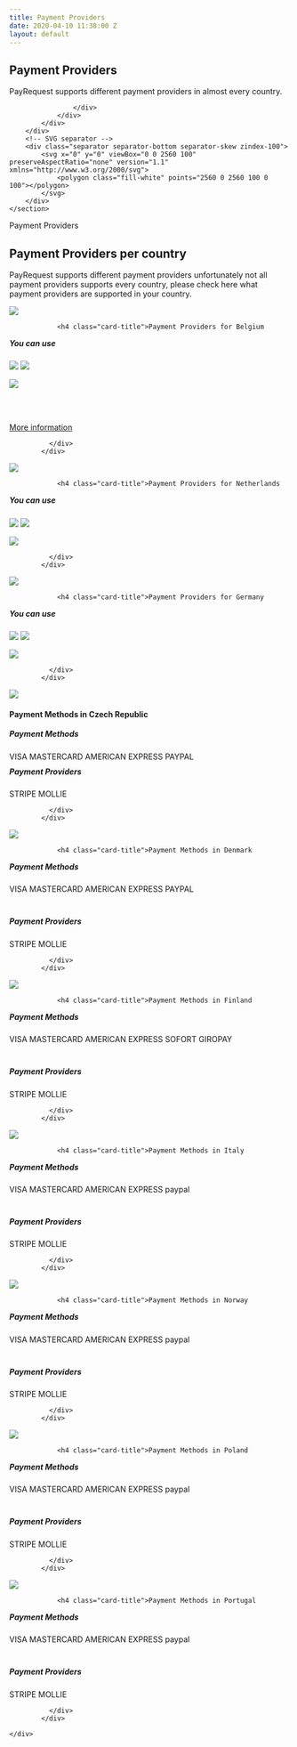 ```yaml
---
title: Payment Providers
date: 2020-04-10 11:38:00 Z
layout: default
---
```


<div class="position-relative">
	<!-- Hero for FREE version -->
	<section class="section section-lg section-shaped">
		<!-- Background circles -->
		<div class="shape shape-style-self shape-primary">
			<span class="span-150"></span>
			<span class="span-50"></span>
			<span class="span-50"></span>
			<span class="span-75"></span>
			<span class="span-100"></span>
			<span class="span-75"></span>
			<span class="span-50"></span>
			<span class="span-100"></span>
			<span class="span-50"></span>
			<span class="span-100"></span>
		</div>
		<div class="container shape-container d-flex align-items-center">
			<div class="col px-0">
				<div class="row align-items-center justify-content-center">
					<div class="col-lg-6 text-center">
						<div class="icon icon-shape bg-gradient-white shadow rounded-circle mb-3"><i class="fa fa-globe-europe text-info" aria-hidden="true"></i></div>
						<h1 class="text-white">Payment Providers</h1>
						<p class="lead text-white">PayRequest supports different payment providers in almost every country.</p>
					
					
					</div>
				</div>
			</div>
		</div>
		<!-- SVG separator -->
		<div class="separator separator-bottom separator-skew zindex-100">
			<svg x="0" y="0" viewBox="0 0 2560 100" preserveAspectRatio="none" version="1.1" xmlns="http://www.w3.org/2000/svg">
				<polygon class="fill-white" points="2560 0 2560 100 0 100"></polygon>
			</svg>
		</div>
	</section>
</div>

<section class="section section-lg">
	<div class="container">
		
    
  <div class="row">
<div class="col-md-8 mr-auto ml-auto text-center">
<span class="badge badge-info badge-pill mb-3">Payment Providers</span>
<h2 class="title mb-3">Payment Providers per country</h2>
<p class="lead mb-5">PayRequest supports different payment providers unfortunately not all payment providers supports every country, please check here what payment providers are supported in your country.
</p>
</div>
</div>


<div class="row">
<div class="col-lg-4 d-flex align-items-stretch">

<div class="card card-profile" data-image="img-rounded">
              <div class="card-avatar">
                <a href="javascript:;">
                  <img class="img" src="https://payspacelv.com/wp-content/uploads/2018/09/belgium.svg">
                </a>
              </div>
              <div class="card-body ">
                
                <h4 class="card-title">Payment Providers for Belgium
</h4>















<h5 style="margin-top: 10px;"> You can use </h5>

<img src="https://pbs.twimg.com/profile_images/1181112639101001728/NBqdcmm7_400x400.png" class="img-fluid rounded-circle shadow" style="
    max-width: 50px;
">
<img src="https://pbs.twimg.com/profile_images/778378996580888577/MFKh-pNn_400x400.jpg" class="img-fluid rounded-circle shadow" style="
    max-width: 50px;
">

<img src="https://pbs.twimg.com/profile_images/1145724063106519040/b1L98qh9_400x400.jpg" class="img-fluid rounded-circle shadow" style="
    max-width: 50px;
">

<br><br>



<a href="/integrations/mollie" class="btn btn-md btn-github btn-icon mb-3 mb-sm-0" style="
">
							<span class="btn-inner--icon" style="
"><i class="fal fa-info-circle" aria-hidden="true"></i></span>
							<span class="btn-inner--text">More information</span>
						</a>

                
              </div>
            </div>

</div><div class="col-lg-4 d-flex align-items-stretch">

<div class="card card-profile" data-image="img-rounded">
              <div class="card-avatar">
                <a href="javascript:;">
                  <img class="img" src="https://payspacelv.com/wp-content/uploads/2018/09/netherlands.svg">
                </a>
              </div>
              <div class="card-body ">
                
                <h4 class="card-title">Payment Providers for Netherlands
</h4>















<h5 style="margin-top: 10px;"> You can use </h5>

<img src="https://pbs.twimg.com/profile_images/1181112639101001728/NBqdcmm7_400x400.png" class="img-fluid rounded-circle shadow" style="
    max-width: 50px;
">
<img src="https://pbs.twimg.com/profile_images/778378996580888577/MFKh-pNn_400x400.jpg" class="img-fluid rounded-circle shadow" style="
    max-width: 50px;
">

<img src="https://pbs.twimg.com/profile_images/1145724063106519040/b1L98qh9_400x400.jpg" class="img-fluid rounded-circle shadow" style="
    max-width: 50px;
">

<p></p>
                
              </div>
            </div>

</div>

<div class="col-lg-4 d-flex align-items-stretch">

<div class="card card-profile" data-image="img-rounded">
              <div class="card-avatar">
                <a href="javascript:;">
                  <img class="img" src="https://payspacelv.com/wp-content/uploads/2018/09/germany.svg">
                </a>
              </div>
              <div class="card-body ">
                
                <h4 class="card-title">Payment Providers for Germany
</h4>















<h5 style="margin-top: 10px;"> You can use </h5>

<img src="https://pbs.twimg.com/profile_images/1181112639101001728/NBqdcmm7_400x400.png" class="img-fluid rounded-circle shadow" style="
    max-width: 50px;
">
<img src="https://pbs.twimg.com/profile_images/778378996580888577/MFKh-pNn_400x400.jpg" class="img-fluid rounded-circle shadow" style="
    max-width: 50px;
">

<img src="https://pbs.twimg.com/profile_images/1145724063106519040/b1L98qh9_400x400.jpg" class="img-fluid rounded-circle shadow" style="
    max-width: 50px;
">

<p></p>
                
              </div>
            </div>

</div>


<div class="col-lg-4 d-flex align-items-stretch">
<div class="card card-profile" data-image="img-rounded">
              <div class="card-avatar">
                <a href="javascript:;">
                  <img class="img" src="https://payspacelv.com/wp-content/uploads/2018/09/czech-republic.svg">
                </a>
              </div>
              <div class="card-body ">               
                <h4 class="card-title">Payment Methods in Czech Republic
</h4>

<h5 style="margin-top: 10px;"> Payment Methods </h5>
<span class="badge badge-pill badge-md badge-success">VISA</span>
<span class="badge badge-pill badge-md badge-success">MASTERCARD</span>
<span class="badge badge-pill badge-md badge-success">AMERICAN EXPRESS</span>
<span class="badge badge-pill badge-md badge-success">PAYPAL</span>
<br>
<h5 style="margin-top: 10px;"> Payment Providers </h5>
<span class="badge badge-pill badge-md badge-info">STRIPE</span>
<span class="badge badge-pill badge-md badge-info">MOLLIE</span>
<p></p>
                
              </div>
            </div>

</div>



<div class="col-lg-4 d-flex align-items-stretch">

<div class="card card-profile" data-image="img-rounded">
              <div class="card-avatar">
                <a href="javascript:;">
                  <img class="img" src="https://payspacelv.com/wp-content/uploads/2018/09/denmark.svg">
                </a>
              </div>
              <div class="card-body ">
                
                <h4 class="card-title">Payment Methods in Denmark
</h4>



<h5 style="margin-top: 10px;"> Payment Methods </h5>

<span class="badge badge-pill badge-md badge-success">VISA</span>
<span class="badge badge-pill badge-md badge-success">MASTERCARD</span>
<span class="badge badge-pill badge-md badge-success">AMERICAN EXPRESS</span>
<span class="badge badge-pill badge-md badge-success">PAYPAL</span>



<br>

<h5 style="margin-top: 10px;"> Payment Providers </h5>
<span class="badge badge-pill badge-md badge-info">STRIPE</span>
<span class="badge badge-pill badge-md badge-info">MOLLIE</span>
<p></p>
                
              </div>
            </div>

</div>



<div class="col-lg-4 d-flex align-items-stretch">

<div class="card card-profile" data-image="img-rounded">
              <div class="card-avatar">
                <a href="javascript:;">
                  <img class="img" src="https://payspacelv.com/wp-content/uploads/2018/09/finland.svg">
                </a>
              </div>
              <div class="card-body ">
                
                <h4 class="card-title">Payment Methods in Finland

</h4>



<h5 style="margin-top: 10px;"> Payment Methods </h5>

<span class="badge badge-pill badge-md badge-success">VISA</span>
<span class="badge badge-pill badge-md badge-success">MASTERCARD</span>
<span class="badge badge-pill badge-md badge-success">AMERICAN EXPRESS</span>
<span class="badge badge-pill badge-md badge-success">SOFORT</span>
<span class="badge badge-pill badge-md badge-success">GIROPAY</span>



<br>

<h5 style="margin-top: 10px;"> Payment Providers </h5>
<span class="badge badge-pill badge-md badge-info">STRIPE</span>
<span class="badge badge-pill badge-md badge-info">MOLLIE</span>
<p></p>
                
              </div>
            </div>

</div>

<div class="col-lg-4 d-flex align-items-stretch">
<div class="card card-profile" data-image="img-rounded">
              <div class="card-avatar">
                <a href="javascript:;">
                  <img class="img" src="https://payspacelv.com/wp-content/uploads/2018/09/italy.svg">
                </a>
              </div>
              <div class="card-body ">
                
                <h4 class="card-title">Payment Methods in Italy

</h4>



<h5 style="margin-top: 10px;"> Payment Methods </h5>

<span class="badge badge-pill badge-md badge-success">VISA</span>
<span class="badge badge-pill badge-md badge-success">MASTERCARD</span>
<span class="badge badge-pill badge-md badge-success">AMERICAN EXPRESS</span>
<span class="badge badge-pill badge-md badge-success">paypal</span>



<br>

<h5 style="margin-top: 10px;"> Payment Providers </h5>
<span class="badge badge-pill badge-md badge-info">STRIPE</span>
<span class="badge badge-pill badge-md badge-info">MOLLIE</span>
<p></p>
                
              </div>
            </div>
</div>


<div class="col-lg-4 d-flex align-items-stretch">
<div class="card card-profile" data-image="img-rounded">
              <div class="card-avatar">
                <a href="javascript:;">
                  <img class="img" src="https://payspacelv.com/wp-content/uploads/2018/09/norway.svg">
                </a>
              </div>
              <div class="card-body ">
                
                <h4 class="card-title">Payment Methods in Norway

</h4>



<h5 style="margin-top: 10px;"> Payment Methods </h5>

<span class="badge badge-pill badge-md badge-success">VISA</span>
<span class="badge badge-pill badge-md badge-success">MASTERCARD</span>
<span class="badge badge-pill badge-md badge-success">AMERICAN EXPRESS</span>
<span class="badge badge-pill badge-md badge-success">paypal</span>



<br>

<h5 style="margin-top: 10px;"> Payment Providers </h5>
<span class="badge badge-pill badge-md badge-info">STRIPE</span>
<span class="badge badge-pill badge-md badge-info">MOLLIE</span>
<p></p>
                
              </div>
            </div>
</div>



<div class="col-lg-4 d-flex align-items-stretch">
<div class="card card-profile" data-image="img-rounded">
              <div class="card-avatar">
                <a href="javascript:;">
                  <img class="img" src="https://payspacelv.com/wp-content/uploads/2018/09/poland.svg">
                </a>
              </div>
              <div class="card-body ">
                
                <h4 class="card-title">Payment Methods in Poland

</h4>



<h5 style="margin-top: 10px;"> Payment Methods </h5>

<span class="badge badge-pill badge-md badge-success">VISA</span>
<span class="badge badge-pill badge-md badge-success">MASTERCARD</span>
<span class="badge badge-pill badge-md badge-success">AMERICAN EXPRESS</span>
<span class="badge badge-pill badge-md badge-success">paypal</span>



<br>

<h5 style="margin-top: 10px;"> Payment Providers </h5>
<span class="badge badge-pill badge-md badge-info">STRIPE</span>
<span class="badge badge-pill badge-md badge-info">MOLLIE</span>
<p></p>
                
              </div>
            </div>
</div>



<div class="col-lg-4 d-flex align-items-stretch">
<div class="card card-profile" data-image="img-rounded">
              <div class="card-avatar">
                <a href="javascript:;">
                  <img class="img" src="https://payspacelv.com/wp-content/uploads/2018/09/portugal.svg">
                </a>
              </div>
              <div class="card-body ">
                
                <h4 class="card-title">Payment Methods in Portugal

</h4>



<h5 style="margin-top: 10px;"> Payment Methods </h5>

<span class="badge badge-pill badge-md badge-success">VISA</span>
<span class="badge badge-pill badge-md badge-success">MASTERCARD</span>
<span class="badge badge-pill badge-md badge-success">AMERICAN EXPRESS</span>
<span class="badge badge-pill badge-md badge-success">paypal</span>



<br>

<h5 style="margin-top: 10px;"> Payment Providers </h5>
<span class="badge badge-pill badge-md badge-info">STRIPE</span>
<span class="badge badge-pill badge-md badge-info">MOLLIE</span>
<p></p>
                
              </div>
            </div>
</div>



</div>  
    
    
    
    
	
	</div>
</section>

